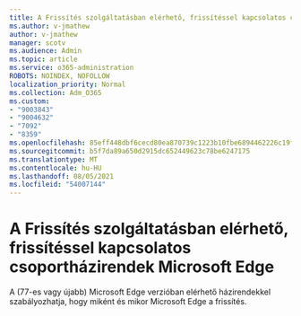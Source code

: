```yaml
---
title: A Frissítés szolgáltatásban elérhető, frissítéssel kapcsolatos csoportházirendek Microsoft Edge
ms.author: v-jmathew
author: v-jmathew
manager: scotv
ms.audience: Admin
ms.topic: article
ms.service: o365-administration
ROBOTS: NOINDEX, NOFOLLOW
localization_priority: Normal
ms.collection: Adm_O365
ms.custom:
- "9003843"
- "9004632"
- "7092"
- "8359"
ms.openlocfilehash: 85eff448dbf6cecd80ea870739c1223b10fbe6894462226c19fd9aae26faad6b
ms.sourcegitcommit: b5f7da89a650d2915dc652449623c78be6247175
ms.translationtype: MT
ms.contentlocale: hu-HU
ms.lasthandoff: 08/05/2021
ms.locfileid: "54007144"
---
```

# <a name="use-update-related-group-policies-available-in-microsoft-edge"></a>A Frissítés szolgáltatásban elérhető, frissítéssel kapcsolatos csoportházirendek Microsoft Edge

A [](https://go.microsoft.com/fwlink/?linkid=2134862) (77-es vagy újabb) Microsoft Edge verzióban elérhető házirendekkel szabályozhatja, hogy miként és mikor Microsoft Edge a frissítés.
